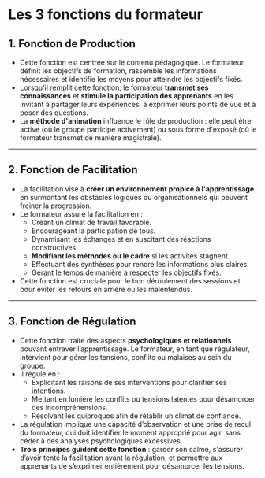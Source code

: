 # Les 3 fonctions du formateur
## 1. Fonction de Production

-   Cette fonction est centrée sur le contenu pédagogique. Le formateur définit les objectifs de formation, rassemble les informations nécessaires et identifie les moyens pour atteindre les objectifs fixés.
-   Lorsqu'il remplit cette fonction, le formateur **transmet ses connaissances** et **stimule la participation des apprenants** en les invitant à partager leurs expériences, à exprimer leurs points de vue et à poser des questions.
-   La **méthode d'animation** influence le rôle de production : elle peut être active (où le groupe participe activement) ou sous forme d'exposé (où le formateur transmet de manière magistrale).
----------
## 2. Fonction de Facilitation

-   La facilitation vise à **créer un environnement propice à l'apprentissage** en surmontant les obstacles logiques ou organisationnels qui peuvent freiner la progression.
-   Le formateur assure la facilitation en :
    -   Créant un climat de travail favorable.
    -   Encourageant la participation de tous.
    -   Dynamisant les échanges et en suscitant des réactions constructives.
    -   **Modifiant les méthodes ou le cadre** si les activités stagnent.
    -   Effectuant des synthèses pour rendre les informations plus claires.
    -   Gérant le temps de manière à respecter les objectifs fixés.
-   Cette fonction est cruciale pour le bon déroulement des sessions et pour éviter les retours en arrière ou les malentendus.
----------
## 3. Fonction de Régulation

-   Cette fonction traite des aspects **psychologiques et relationnels** pouvant entraver l’apprentissage. Le formateur, en tant que régulateur, intervient pour gérer les tensions, conflits ou malaises au sein du groupe.
-   Il régule en :
    -   Explicitant les raisons de ses interventions pour clarifier ses intentions.
    -   Mettant en lumière les conflits ou tensions latentes pour désamorcer des incompréhensions.
    -   Résolvant les quiproquos afin de rétablir un climat de confiance.
-   La régulation implique une capacité d’observation et une prise de recul du formateur, qui doit identifier le moment approprié pour agir, sans céder à des analyses psychologiques excessives.
-   **Trois principes guident cette fonction** : garder son calme, s'assurer d’avoir tenté la facilitation avant la régulation, et permettre aux apprenants de s’exprimer entièrement pour désamorcer les tensions.
<!--stackedit_data:
eyJoaXN0b3J5IjpbNjIwMzgwMjQ4LDE1MDA1Mjc1NDNdfQ==
-->
